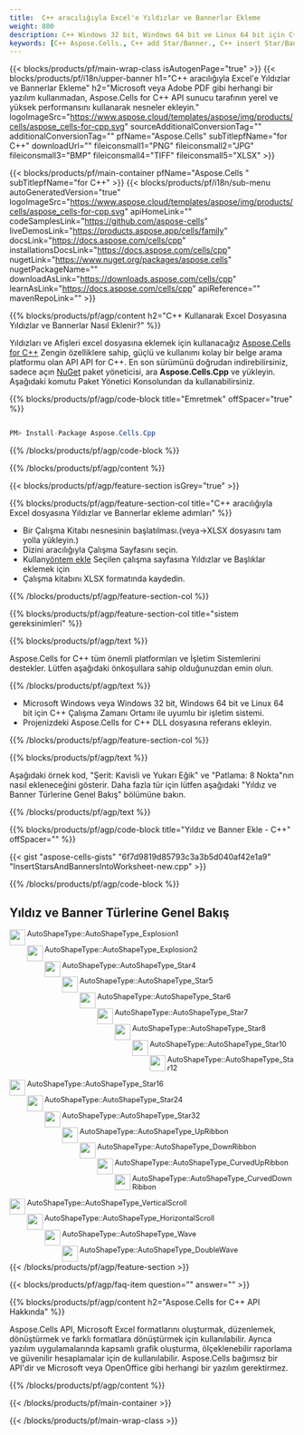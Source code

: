 ```yaml
---
title:  C++ aracılığıyla Excel'e Yıldızlar ve Bannerlar Ekleme
weight: 800
description: C++ Windows 32 bit, Windows 64 bit ve Linux 64 bit için C++ Çalışma Zamanı Ortamı'ndaki Excel dosyasına Yıldızlar ve Bannerlar eklemek için örnek kod.
keywords: [C++ Aspose.Cells., C++ add Star/Banner., C++ insert Star/Banner., C++ create Star/Banner]
---
```

{{< blocks/products/pf/main-wrap-class isAutogenPage="true" >}}
{{< blocks/products/pf/i18n/upper-banner h1="C++ aracılığıyla Excel\'e Yıldızlar ve Bannerlar Ekleme" h2="Microsoft veya Adobe PDF gibi herhangi bir yazılım kullanmadan, Aspose.Cells for C++ API sunucu tarafının yerel ve yüksek performansını kullanarak nesneler ekleyin." logoImageSrc="https://www.aspose.cloud/templates/aspose/img/products/cells/aspose_cells-for-cpp.svg" sourceAdditionalConversionTag="" additionalConversionTag="" pfName="Aspose.Cells" subTitlepfName="for C++" downloadUrl="" fileiconsmall1="PNG" fileiconsmall2="JPG" fileiconsmall3="BMP" fileiconsmall4="TIFF" fileiconsmall5="XLSX" >}}

{{< blocks/products/pf/main-container pfName="Aspose.Cells " subTitlepfName="for C++" >}}
{{< blocks/products/pf/i18n/sub-menu autoGeneratedVersion="true" logoImageSrc="https://www.aspose.cloud/templates/aspose/img/products/cells/aspose_cells-for-cpp.svg" apiHomeLink="" codeSamplesLink="https://github.com/aspose-cells" liveDemosLink="https://products.aspose.app/cells/family" docsLink="https://docs.aspose.com/cells/cpp" installationsDocsLink="https://docs.aspose.com/cells/cpp" nugetLink="https://www.nuget.org/packages/aspose.cells" nugetPackageName="" downloadAsLink="https://downloads.aspose.com/cells/cpp" learnAsLink="https://docs.aspose.com/cells/cpp" apiReference="" mavenRepoLink="" >}}

{{% blocks/products/pf/agp/content h2="C++ Kullanarak Excel Dosyasına Yıldızlar ve Bannerlar Nasıl Eklenir?" %}}

 Yıldızları ve Afişleri excel dosyasına eklemek için kullanacağız
 [Aspose.Cells for C++](https://products.aspose.com/cells/cpp) 
Zengin özelliklere sahip, güçlü ve kullanımı kolay bir belge arama platformu olan API API for C++. En son sürümünü doğrudan indirebilirsiniz, sadece açın
 [NuGet](https://www.nuget.org/packages/aspose.cells) 
 paket yöneticisi, ara
 **Aspose.Cells.Cpp** 
 ve yükleyin. Aşağıdaki komutu Paket Yönetici Konsolundan da kullanabilirsiniz.

{{% blocks/products/pf/agp/code-block title="Emretmek" offSpacer="true" %}}

```cs

PM> Install-Package Aspose.Cells.Cpp

```

{{% /blocks/products/pf/agp/code-block %}}

{{% /blocks/products/pf/agp/content %}}

{{< blocks/products/pf/agp/feature-section isGrey="true" >}}

{{% blocks/products/pf/agp/feature-section-col title="C++ aracılığıyla Excel dosyasına Yıldızlar ve Bannerlar ekleme adımları" %}}

+ Bir Çalışma Kitabı nesnesinin başlatılması.(veya->XLSX dosyasını tam yolla yükleyin.)
+ Dizini aracılığıyla Çalışma Sayfasını seçin.
 + Kullan[yöntem ekle](https://reference.aspose.com/cells/cpp/aspose.cells.drawing/shapecollection/addautoshape/) Seçilen çalışma sayfasına Yıldızlar ve Başlıklar eklemek için
+ Çalışma kitabını XLSX formatında kaydedin.

{{% /blocks/products/pf/agp/feature-section-col %}}

{{% blocks/products/pf/agp/feature-section-col title="sistem gereksinimleri" %}}

{{% blocks/products/pf/agp/text %}}

 Aspose.Cells for C++ tüm önemli platformları ve İşletim Sistemlerini destekler. Lütfen aşağıdaki önkoşullara sahip olduğunuzdan emin olun.

{{% /blocks/products/pf/agp/text %}}

-  Microsoft Windows veya Windows 32 bit, Windows 64 bit ve Linux 64 bit için C++ Çalışma Zamanı Ortamı ile uyumlu bir işletim sistemi.
-  Projenizdeki Aspose.Cells for C++ DLL dosyasına referans ekleyin.

{{% /blocks/products/pf/agp/feature-section-col %}}

{{% blocks/products/pf/agp/text %}}

Aşağıdaki örnek kod, "Şerit: Kavisli ve Yukarı Eğik" ve "Patlama: 8 Nokta"nın nasıl ekleneceğini gösterir. Daha fazla tür için lütfen aşağıdaki "Yıldız ve Banner Türlerine Genel Bakış" bölümüne bakın.

{{% /blocks/products/pf/agp/text %}}

{{% blocks/products/pf/agp/code-block title="Yıldız ve Banner Ekle - C++" offSpacer="" %}}

{{< gist "aspose-cells-gists" "6f7d9819d85793c3a3b5d040af42e1a9" "InsertStarsAndBannersIntoWorksheet-new.cpp" >}}

{{% /blocks/products/pf/agp/code-block %}}

<div class="container-fluid features-section bg-gray">
 <a class="anchor" id="features" name="features">
 </a>
 <div class="row">
  <div class="container">
   <h2 class="pr-ft">
 Yıldız ve Banner Türlerine Genel Bakış
   </h2>
   <div class="col-lg-4">
    <img src="/cells/net/shapes/insert-stars-and-banners-to-excel/explosion_8_points.png" align="left" width="28" height="28">
    <p class="col-lg-10" style="font-size:0.8rem !important;">
 AutoShapeType::AutoShapeType_Explosion1
    </p>
   </div>
   <div class="col-lg-4">
    <img src="/cells/net/shapes/insert-stars-and-banners-to-excel/explosion_14_points.png" align="left" width="28" height="28">
    <p class="col-lg-10" style="font-size:0.8rem !important;">
 AutoShapeType::AutoShapeType_Explosion2
    </p>
   </div>
   <div class="col-lg-4">
    <img src="/cells/net/shapes/insert-stars-and-banners-to-excel/star_4_points.png" align="left" width="28" height="28">
    <p class="col-lg-10" style="font-size:0.8rem !important;">
 AutoShapeType::AutoShapeType_Star4
    </p>
   </div>
   <div class="col-lg-4">
    <img src="/cells/net/shapes/insert-stars-and-banners-to-excel/star_5_points.png" align="left" width="28" height="28">
    <p class="col-lg-10" style="font-size:0.8rem !important;">
 AutoShapeType::AutoShapeType_Star5
    </p>
   </div>
   <div class="col-lg-4">
    <img src="/cells/net/shapes/insert-stars-and-banners-to-excel/star_6_points.png" align="left" width="28" height="28">
    <p class="col-lg-10" style="font-size:0.8rem !important;">
 AutoShapeType::AutoShapeType_Star6
    </p>
   </div>
   <div class="col-lg-4">
    <img src="/cells/net/shapes/insert-stars-and-banners-to-excel/star_7_points.png" align="left" width="28" height="28">
    <p class="col-lg-10" style="font-size:0.8rem !important;">
 AutoShapeType::AutoShapeType_Star7
    </p>
   </div>
   <div class="col-lg-4">
    <img src="/cells/net/shapes/insert-stars-and-banners-to-excel/star_8_points.png" align="left" width="28" height="28">
    <p class="col-lg-10" style="font-size:0.8rem !important;">
 AutoShapeType::AutoShapeType_Star8
    </p>
   </div>
   <div class="col-lg-4">
    <img src="/cells/net/shapes/insert-stars-and-banners-to-excel/star_10_points.png" align="left" width="28" height="28">
    <p class="col-lg-10" style="font-size:0.8rem !important;">
 AutoShapeType::AutoShapeType_Star10
    </p>
   </div>
   <div class="col-lg-4">
    <img src="/cells/net/shapes/insert-stars-and-banners-to-excel/star_12_points.png" align="left" width="28" height="28">
    <p class="col-lg-10" style="font-size:0.8rem !important;">
 AutoShapeType::AutoShapeType_Star12
    </p>
   </div>
   <div class="col-lg-4">
    <img src="/cells/net/shapes/insert-stars-and-banners-to-excel/star_16_points.png" align="left" width="28" height="28">
    <p class="col-lg-10" style="font-size:0.8rem !important;">
 AutoShapeType::AutoShapeType_Star16
    </p>
   </div>
   <div class="col-lg-4">
    <img src="/cells/net/shapes/insert-stars-and-banners-to-excel/star_24_points.png" align="left" width="28" height="28">
    <p class="col-lg-10" style="font-size:0.8rem !important;">
 AutoShapeType::AutoShapeType_Star24
    </p>
   </div>
   <div class="col-lg-4">
    <img src="/cells/net/shapes/insert-stars-and-banners-to-excel/star_32_points.png" align="left" width="28" height="28">
    <p class="col-lg-10" style="font-size:0.8rem !important;">
 AutoShapeType::AutoShapeType_Star32
    </p>
   </div>
   <div class="col-lg-4">
    <img src="/cells/net/shapes/insert-stars-and-banners-to-excel/ribbon_tilted_up.png" align="left" width="28" height="28">
    <p class="col-lg-10" style="font-size:0.8rem !important;">
 AutoShapeType::AutoShapeType_UpRibbon
    </p>
   </div>
   <div class="col-lg-4">
    <img src="/cells/net/shapes/insert-stars-and-banners-to-excel/ribbon_tilted_down.png" align="left" width="28" height="28">
    <p class="col-lg-10" style="font-size:0.8rem !important;">
 AutoShapeType::AutoShapeType_DownRibbon
    </p>
   </div>
   <div class="col-lg-4">
    <img src="/cells/net/shapes/insert-stars-and-banners-to-excel/ribbon_curved_and_tilted_up.png" align="left" width="28" height="28">
    <p class="col-lg-10" style="font-size:0.8rem !important;">
 AutoShapeType::AutoShapeType_CurvedUpRibbon
    </p>
   </div>
   <div class="col-lg-4">
    <img src="/cells/net/shapes/insert-stars-and-banners-to-excel/ribbon_curved_and_tilted_down.png" align="left" width="28" height="28">
    <p class="col-lg-10" style="font-size:0.8rem !important;">
AutoShapeType::AutoShapeType_CurvedDownRibbon
    </p>
   </div>
   <div class="col-lg-4">
    <img src="/cells/net/shapes/insert-stars-and-banners-to-excel/scroll_vertical.png" align="left" width="28" height="28">
    <p class="col-lg-10" style="font-size:0.8rem !important;">
 AutoShapeType::AutoShapeType_VerticalScroll
    </p>
   </div>
   <div class="col-lg-4">
    <img src="/cells/net/shapes/insert-stars-and-banners-to-excel/scroll_horizontal.png" align="left" width="28" height="28">
    <p class="col-lg-10" style="font-size:0.8rem !important;">
 AutoShapeType::AutoShapeType_HorizontalScroll
    </p>
   </div>
   <div class="col-lg-4">
    <img src="/cells/net/shapes/insert-stars-and-banners-to-excel/wave.png" align="left" width="28" height="28">
    <p class="col-lg-10" style="font-size:0.8rem !important;">
 AutoShapeType::AutoShapeType_Wave
    </p>
   </div>
   <div class="col-lg-4">
    <img src="/cells/net/shapes/insert-stars-and-banners-to-excel/double_wave.png" align="left" width="28" height="28">
    <p class="col-lg-10" style="font-size:0.8rem !important;">
 AutoShapeType::AutoShapeType_DoubleWave
    </p>
   </div>
  </div>
 </div>
</div>

{{< /blocks/products/pf/agp/feature-section >}}

{{< blocks/products/pf/agp/faq-item question="" answer="" >}}


{{% blocks/products/pf/agp/content h2="Aspose.Cells for C++ API Hakkında" %}}

Aspose.Cells API, Microsoft Excel formatlarını oluşturmak, düzenlemek, dönüştürmek ve farklı formatlara dönüştürmek için kullanılabilir. Ayrıca yazılım uygulamalarında kapsamlı grafik oluşturma, ölçeklenebilir raporlama ve güvenilir hesaplamalar için de kullanılabilir. Aspose.Cells bağımsız bir API'dir ve Microsoft veya OpenOffice gibi herhangi bir yazılım gerektirmez.

{{% /blocks/products/pf/agp/content %}}


{{< /blocks/products/pf/main-container >}}
    
{{< /blocks/products/pf/main-wrap-class >}}
